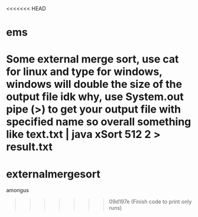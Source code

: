 <<<<<<< HEAD
# ems
Some external merge sort,
use cat for linux and type for windows, windows will double the size of the output file idk why, use System.out pipe (>) to get your output file with specified name so overall something like text.txt | java xSort 512 2 > result.txt
=======
# externalmergesort
amongus
>>>>>>> 09d197e (Finish code to print only runs)
